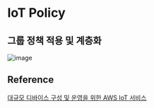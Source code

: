 # IoT Policy

## 그룹 정책 적용 및 계층화

![image](https://user-images.githubusercontent.com/52392004/182020963-23b03441-be3e-40af-a390-29a7a835a21b.png)


## Reference

[대규모 디바이스 구성 및 운영을 위한 AWS IoT 서비스](https://www.youtube.com/watch?v=HTm2nORrkSw)

